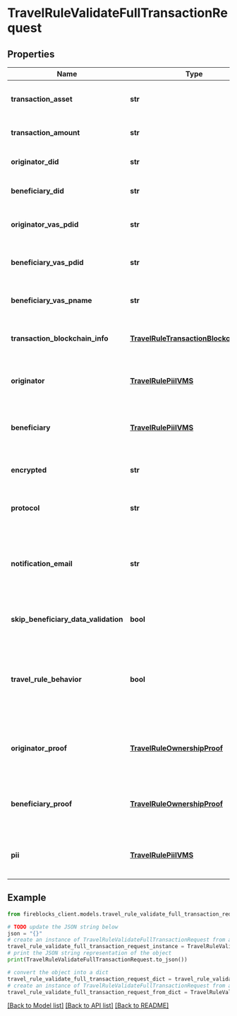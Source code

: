 # TravelRuleValidateFullTransactionRequest


## Properties

Name | Type | Description | Notes
------------ | ------------- | ------------- | -------------
**transaction_asset** | **str** | The asset involved in the transaction | [optional] 
**transaction_amount** | **str** | The amount of the transaction | [optional] 
**originator_did** | **str** | The DID of the transaction originator | [optional] 
**beneficiary_did** | **str** | The DID of the transaction beneficiary | [optional] 
**originator_vas_pdid** | **str** | The VASP ID of the transaction originator | [optional] 
**beneficiary_vas_pdid** | **str** | The VASP ID of the transaction beneficiary | [optional] 
**beneficiary_vas_pname** | **str** | The name of the VASP acting as the beneficiary | [optional] 
**transaction_blockchain_info** | [**TravelRuleTransactionBlockchainInfo**](TravelRuleTransactionBlockchainInfo.md) | Information about the blockchain transaction | [optional] 
**originator** | [**TravelRulePiiIVMS**](TravelRulePiiIVMS.md) | Information about the originator of the transaction | 
**beneficiary** | [**TravelRulePiiIVMS**](TravelRulePiiIVMS.md) | Information about the beneficiary of the transaction | 
**encrypted** | **str** | Encrypted data related to the transaction | [optional] 
**protocol** | **str** | The protocol used to perform the travel rule | [optional] 
**notification_email** | **str** | The email address where a notification should be sent upon completion of the travel rule | [optional] 
**skip_beneficiary_data_validation** | **bool** | Whether to skip validation of beneficiary data | [optional] 
**travel_rule_behavior** | **bool** | Whether to check if the transaction is a TRAVEL_RULE in the beneficiary VASP&#39;s jurisdiction | [optional] 
**originator_proof** | [**TravelRuleOwnershipProof**](TravelRuleOwnershipProof.md) | Ownership proof related to the originator of the transaction | [optional] 
**beneficiary_proof** | [**TravelRuleOwnershipProof**](TravelRuleOwnershipProof.md) | Ownership proof related to the beneficiary of the transaction | [optional] 
**pii** | [**TravelRulePiiIVMS**](TravelRulePiiIVMS.md) | Personal identifiable information related to the transaction | [optional] 

## Example

```python
from fireblocks_client.models.travel_rule_validate_full_transaction_request import TravelRuleValidateFullTransactionRequest

# TODO update the JSON string below
json = "{}"
# create an instance of TravelRuleValidateFullTransactionRequest from a JSON string
travel_rule_validate_full_transaction_request_instance = TravelRuleValidateFullTransactionRequest.from_json(json)
# print the JSON string representation of the object
print(TravelRuleValidateFullTransactionRequest.to_json())

# convert the object into a dict
travel_rule_validate_full_transaction_request_dict = travel_rule_validate_full_transaction_request_instance.to_dict()
# create an instance of TravelRuleValidateFullTransactionRequest from a dict
travel_rule_validate_full_transaction_request_from_dict = TravelRuleValidateFullTransactionRequest.from_dict(travel_rule_validate_full_transaction_request_dict)
```
[[Back to Model list]](../README.md#documentation-for-models) [[Back to API list]](../README.md#documentation-for-api-endpoints) [[Back to README]](../README.md)


